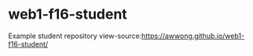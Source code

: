 # web1-f16-student
Example student repository view-source:https://awwong.github.io/web1-f16-student/
